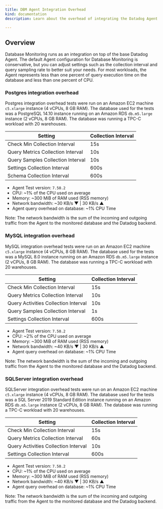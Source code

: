 ```yaml
---
title: DBM Agent Integration Overhead
kind: documentation
description: Learn about the overhead of integrating the Datadog Agent with your database

---
```


## Overview

Database Monitoring runs as an integration on top of the base Datadog Agent. The default Agent configuration for Database Monitoring is conservative, but you can adjust settings such as the collection interval and query sampling rate to better suit your needs. For most workloads, the Agent represents less than one percent of query execution time on the database and less than one percent of CPU.

### Postgres integration overhead

Postgres integration overhead tests were run on an Amazon EC2 machine `c5.xlarge` instance (4 vCPUs, 8 GB RAM). The database used for the tests was a PostgreSQL 14.10 instance running on an Amazon RDS `db.m5.large` instance (2 vCPUs, 8 GB RAM). The database was running a TPC-C workload with 20 warehouses.

| Setting                           | Collection Interval |
| --------------------------------- | ------------------- |
| Check Min Collection Interval     | 15s                 |
| Query Metrics Collection Interval | 10s                 |
| Query Samples Collection Interval | 10s                 |
| Settings Collection Interval      | 600s                |
| Schema Collection Interval        | 600s                |

* Agent Test version: `7.50.2`
* CPU: ~1% of the CPU used on average
* Memory: ~300 MiB of RAM used (RSS memory)
* Network bandwidth: ~30 KB/s ▼ | 30 KB/s ▲
* Agent query overhead on database: ~1% CPU Time

Note: The network bandwidth is the sum of the incoming and outgoing traffic from the Agent to the monitored database and the Datadog backend.

### MySQL integration overhead

MySQL integration overhead tests were run on an Amazon EC2 machine `c5.xlarge` instance (4 vCPUs, 8 GB RAM). The database used for the tests was a MySQL 8.0 instance running on an Amazon RDS `db.m5.large` instance (2 vCPUs, 8 GB RAM). The database was running a TPC-C workload with 20 warehouses.

| Setting                              | Collection Interval |
| ------------------------------------ | ------------------- |
| Check Min Collection Interval        | 15s                 |
| Query Metrics Collection Interval    | 10s                 |
| Query Activities Collection Interval | 10s                 |
| Query Samples Collection Interval    | 1s                  |
| Settings Collection Interval         | 600s                |

* Agent Test version: `7.50.2`
* CPU: ~2% of the CPU used on average
* Memory: ~300 MiB of RAM used (RSS memory)
* Network bandwidth: ~40 KB/s ▼ | 30 KB/s ▲
* Agent query overhead on database: ~1% CPU Time

Note: The network bandwidth is the sum of the incoming and outgoing traffic from the Agent to the monitored database and the Datadog backend.

### SQLServer integration overhead

SQLServer integration overhead tests were run on an Amazon EC2 machine `c5.xlarge` instance (4 vCPUs, 8 GB RAM). The database used for the tests was a SQL Server 2019 Standard Edition instance running on an Amazon RDS `db.m5.large` instance (2 vCPUs, 8 GB RAM). The database was running a TPC-C workload with 20 warehouses.

| Setting                              | Collection Interval |
| ------------------------------------ | ------------------- |
| Check Min Collection Interval        | 15s                 |
| Query Metrics Collection Interval    | 60s                 |
| Query Activities Collection Interval | 10s                 |
| Settings Collection Interval         | 600s                |

* Agent Test version: `7.50.2`
* CPU: ~1% of the CPU used on average
* Memory: ~300 MiB of RAM used (RSS memory)
* Network bandwidth: ~40 KB/s ▼ | 30 KB/s ▲
* Agent query overhead on database: ~1% CPU Time

Note: The network bandwidth is the sum of the incoming and outgoing traffic from the Agent to the monitored database and the Datadog backend.
